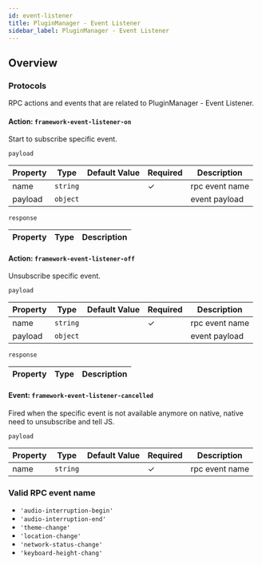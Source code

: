 ```yaml
---
id: event-listener
title: PluginManager - Event Listener
sidebar_label: PluginManager - Event Listener
---
```


## Overview

### Protocols

RPC actions and events that are related to PluginManager - Event Listener.

#### Action: `framework-event-listener-on`

Start to subscribe specific event.

`payload`

| Property | Type     | Default Value | Required | Description    |
| -------- | -------- | ------------- | -------- | -------------- |
| name     | `string` |               | ✓        | rpc event name |
| payload  | `object` |               |          | event payload  |

`response`

| Property | Type | Description |
| -------- | ---- | ----------- |

#### Action: `framework-event-listener-off`

Unsubscribe specific event.

`payload`

| Property | Type     | Default Value | Required | Description    |
| -------- | -------- | ------------- | -------- | -------------- |
| name     | `string` |               | ✓        | rpc event name |
| payload  | `object` |               |          | event payload  |

`response`

| Property | Type | Description |
| -------- | ---- | ----------- |

#### Event: `framework-event-listener-cancelled`

Fired when the specific event is not available anymore on native, native need to unsubscribe and tell JS.

`payload`

| Property | Type     | Default Value | Required | Description    |
| -------- | -------- | ------------- | -------- | -------------- |
| name     | `string` |               | ✓        | rpc event name |

### Valid RPC event name

- `'audio-interruption-begin'`
- `'audio-interruption-end'`
- `'theme-change'`
- `'location-change'`
- `'network-status-change'`
- `'keyboard-height-chang'`
